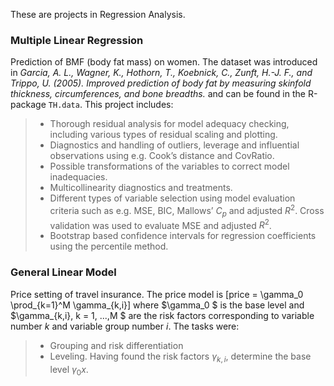 These are projects in Regression Analysis.
### Multiple Linear Regression
Prediction of BMF (body fat mass) on women.
The dataset was introduced in *Garcia, A. L., Wagner, K., Hothorn, T., Koebnick, C., Zunft, H.-J. F., and Trippo, U. (2005). Improved prediction of body fat by measuring skinfold thickness, circumferences, and bone breadths.* and can be found in the R-package `TH.data`.
This project includes:
>- Thorough residual analysis for model adequacy checking, including various types of residual scaling and plotting.
>- Diagnostics and handling of outliers, leverage and influential observations using e.g. Cook’s distance and CovRatio.
>- Possible transformations of the variables to correct model inadequacies.
>- Multicollinearity diagnostics and treatments.
>- Different types of variable selection using model evaluation criteria such as e.g. MSE, BIC, Mallows’ $C_p$ and adjusted $R^2$. Cross validation was used to evaluate MSE and adjusted $R^2$.
>- Bootstrap based confidence intervals for regression coefficients using the percentile method.

### General Linear Model
Price setting of travel insurance. 
The price model is 
\[price = \gamma_0 \prod_{k=1}^M \gamma_{k,i}\]
where $\gamma_0 $ is the base level and $\gamma_{k,i}, k = 1, ...,M $ are the risk factors corresponding to variable number $k$ and variable group number $i$.
The tasks were:
>- Grouping and risk differentiation
>- Leveling. Having found the risk factors $\gamma_{k,i}$, determine the base level $\gamma_0x$.